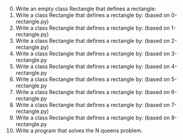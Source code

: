 0. Write an empty class Rectangle that defines a rectangle:
1. Write a class Rectangle that defines a rectangle by: (based on 0-rectangle.py)
2. Write a class Rectangle that defines a rectangle by: (based on 1-rectangle.py)
3. Write a class Rectangle that defines a rectangle by: (based on 2-rectangle.py)
4. Write a class Rectangle that defines a rectangle by: (based on 3-rectangle.py
5. Write a class Rectangle that defines a rectangle by: (based on 4-rectangle.py
6. Write a class Rectangle that defines a rectangle by: (based on 5-rectangle.py
7. Write a class Rectangle that defines a rectangle by: (based on 6-rectangle.py
8. Write a class Rectangle that defines a rectangle by: (based on 7-rectangle.py)
9. Write a class Rectangle that defines a rectangle by: (based on 8-rectangle.py
10. Write a program that solves the N queens problem.

